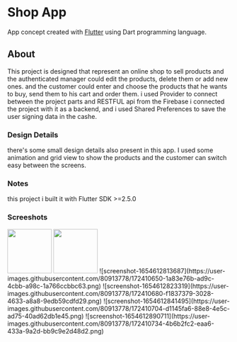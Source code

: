 # Shop App

App concept created with [Flutter](https://flutter.dev/) using Dart programming language.

## About

This project is designed that represent an online shop to sell products and the authenticated manager could edit the products, delete them or add new ones. and the customer could enter and choose the products that he wants to buy, send them to his cart and order them. i used Provider to connect between the project parts and RESTFUL api from the Firebase i connected the project with it as a backend, and i used Shared Preferences to save the user signing data in the cashe.

### Design Details
there's some small design details also present in this app. I used some animation and grid view to show the products and the customer can switch easy between the screens. 

### Notes
this project i built it with Flutter SDK >=2.5.0

### Screeshots
 <img src="https://your-image-url.type" width="100" height="100">
<img screenshot-1654612679056 src="https://user-images.githubusercontent.com/80913778/172410633-4b19422e-ad17-48f7-9014-87117c02ea75.png" width="100" height="100">
![screenshot-1654612813687](https://user-images.githubusercontent.com/80913778/172410650-1a83e76b-ad9c-4cbb-a98c-1a766ccbbc63.png)
![screenshot-1654612823319](https://user-images.githubusercontent.com/80913778/172410680-f1837379-3028-4633-a8a8-9edb59cdfd29.png)
![screenshot-1654612841495](https://user-images.githubusercontent.com/80913778/172410704-d1145fa6-88e8-4e5c-ad75-40ad62db1e45.png)
![screenshot-1654612890711](https://user-images.githubusercontent.com/80913778/172410734-4b6b2fc2-eaa6-433a-9a2d-bb9c9e2d48d2.png)
